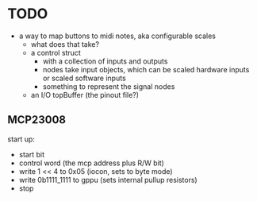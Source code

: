 # TODO

- a way to map buttons to midi notes, aka configurable scales
    - what does that take?
    - a control struct
      - with a collection of inputs and outputs
      - nodes take input objects, which can be scaled hardware inputs or scaled software inputs
      - something to represent the signal nodes
    - an I/O topBuffer (the pinout file?)

## MCP23008
start up:
- start bit
- control word (the mcp address plus R/W bit)
- write 1 << 4 to 0x05 (iocon, sets to byte mode)
- write 0b1111_1111 to gppu (sets internal pullup resistors)
- stop 